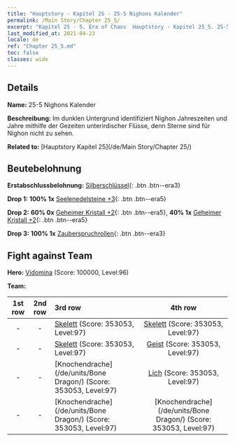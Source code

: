 ```yaml
---
title: "Hauptstory - Kapitel 25 - 25-5 Nighons Kalender"
permalink: /Main Story/Chapter 25_5/
excerpt: "Kapitel 25 - 5. Era of Chaos  Hauptstory - Kapitel 25_5. 25-5 Nighons Kalender"
last_modified_at: 2021-04-23
locale: de
ref: "Chapter 25_5.md"
toc: false
classes: wide
---
```


## Details

 **Name:** 25-5 Nighons Kalender

 **Beschreibung:** Im dunklen Untergrund identifiziert Nighon Jahreszeiten und Jahre mithilfe der Gezeiten unterirdischer Flüsse, denn Sterne sind für Nighon nicht zu sehen.

 **Related to:** [Hauptstory Kapitel 25](/de/Main Story/Chapter 25/)

## Beutebelohnung

 **Erstabschlussbelohnung:** [Silberschlüssel](/ItemsDE/con_693/){: .btn .btn--era3}

 **Drop 1:** **100% 1x** [Seelenedelsteine +3](/ItemsDE/mat_86/){: .btn .btn--era5}

 **Drop 2:** **60% 0x** [Geheimer Kristall +2](/ItemsDE/mat_80/){: .btn .btn--era5}, **40% 1x** [Geheimer Kristall +2](/ItemsDE/mat_80/){: .btn .btn--era5}

 **Drop 3:** **100% 1x** [Zauberspruchrollen](/ItemsDE/con_694/){: .btn .btn--era3}


## Fight against Team
 **Hero:** [Vidomina](/de/heroes/Vidomina/) (Score: 100000, Level:96)

 **Team:**


  | 1st row | 2nd row | 3rd row | 4th row |
  |:----:|:----:|:----|:----:|
  | - | - | [Skelett](/de/units/Skeleton/) (Score: 353053, Level:97)  | [Skelett](/de/units/Skeleton/) (Score: 353053, Level:97)  |
  | - | - | [Skelett](/de/units/Skeleton/) (Score: 353053, Level:97)  | [Geist](/de/units/Wight/) (Score: 353053, Level:97)  |
  | - | - | [Knochendrache](/de/units/Bone Dragon/) (Score: 353053, Level:97)  | [Lich](/de/units/Lich/) (Score: 353053, Level:97)  |
  | - | - | [Knochendrache](/de/units/Bone Dragon/) (Score: 353053, Level:97)  | [Knochendrache](/de/units/Bone Dragon/) (Score: 353053, Level:97)  |


